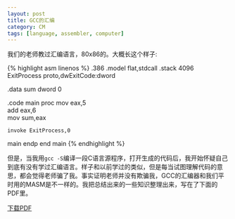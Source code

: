 ```yaml
---
layout: post
title: GCC的汇编
category: CM
tags: [language, assembler, computer]
---
```


我们的老师教过汇编语言，80x86的。大概长这个样子:

{% highlight asm linenos %}
.386
.model flat,stdcall
.stack 4096
ExitProcess proto,dwExitCode:dword

.data
sum dword 0

.code
main proc
	mov	eax,5				
	add	eax,6				
	mov sum,eax

	invoke ExitProcess,0
main endp
end main
{% endhighlight %}

但是，当我用`gcc -S`编译一段C语言源程序，打开生成的代码后，我开始怀疑自己到底有没有学过汇编语言。样子和以前学过的类似，但是每当试图理解代码的意思，都会觉得老师骗了我。事实证明老师并没有欺骗我，GCC的汇编器和我们平时用的MASM是不一样的。我把总结出来的一些知识整理出来，写在了下面的PDF里。

[<i class="fa fa-file-pdf-o"></i>下载PDF](/DL/gas/gas.pdf)


